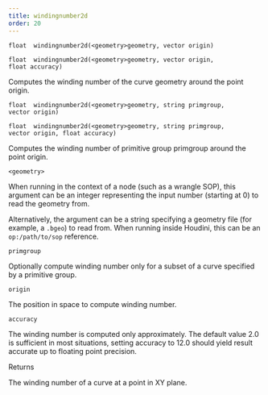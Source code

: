 ```yaml
---
title: windingnumber2d
order: 20
---
```

`float  windingnumber2d(<geometry>geometry, vector origin)`

`float  windingnumber2d(<geometry>geometry, vector origin, float accuracy)`

Computes the winding number of the curve geometry around the point origin.

`float  windingnumber2d(<geometry>geometry, string primgroup, vector origin)`

`float  windingnumber2d(<geometry>geometry, string primgroup, vector origin, float accuracy)`

Computes the winding number of primitive group primgroup around the point origin.

`<geometry>`

When running in the context of a node (such as a wrangle SOP), this argument can be an integer representing the input number (starting at 0) to read the geometry from.

Alternatively, the argument can be a string specifying a geometry file (for example, a `.bgeo`) to read from. When running inside Houdini, this can be an `op:/path/to/sop` reference.

`primgroup`

Optionally compute winding number only for a subset of a curve specified by a primitive group.

`origin`

The position in space to compute winding number.

`accuracy`

The winding number is computed only approximately. The default value 2.0 is sufficient in most situations, setting accuracy to 12.0 should yield result accurate up to floating point precision.

Returns

The winding number of a curve at a point in XY plane.
